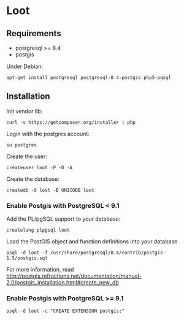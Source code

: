 Loot
====

Requirements
------------

* postgresql >= 8.4
* postgis

Under Debian:
    
    apt-get install postgresql postgresql-8.4-postgis php5-pgsql

Installation
------------

Init vendor lib:

    curl -s https://getcomposer.org/installer | php


Login with the postgres account:

    su postgres

Create the user:

    createuser loot -P -D -A

Create the database:

    createdb -O loot -E UNICODE loot

### Enable Postgis with PostgreSQL < 9.1

Add the PL/pgSQL support to your database:

    createlang plpgsql loot

Load the PostGIS object and function definitions into your database

    psql -d loot -f /usr/share/postgresql/8.4/contrib/postgis-1.5/postgis.sql

For more information, read http://postgis.refractions.net/documentation/manual-2.0/postgis_installation.html#create_new_db

### Enable Postgis with PostgreSQL >= 9.1

    psql -d loot -c "CREATE EXTENSION postgis;"

